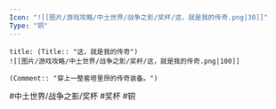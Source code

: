 ```yaml
---
Icon: "![[图片/游戏攻略/中土世界/战争之影/奖杯/这，就是我的传奇.png|30]]"
Type: "铜"
---
```

```ad-common-bronze-trophy
title: (Title:: "这，就是我的传奇")
![[图片/游戏攻略/中土世界/战争之影/奖杯/这，就是我的传奇.png|100]]

(Comment:: "穿上一整套塔里昂的传奇装备。")
```

#中土世界/战争之影/奖杯 #奖杯 #铜
